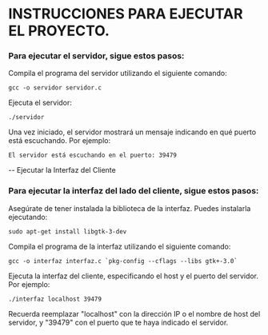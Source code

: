 # INSTRUCCIONES PARA EJECUTAR EL PROYECTO.

### Para ejecutar el servidor, sigue estos pasos:
Compila el programa del servidor utilizando el siguiente comando:

    
    gcc -o servidor servidor.c

    

Ejecuta el servidor:

    
    ./servidor

    
Una vez iniciado, el servidor mostrará un mensaje indicando en qué puerto está escuchando. Por ejemplo:


    El servidor está escuchando en el puerto: 39479

-- Ejecutar la Interfaz del Cliente

###  Para ejecutar la interfaz del lado del cliente, sigue estos pasos:
Asegúrate de tener instalada la biblioteca de la interfaz. Puedes instalarla ejecutando:

    sudo apt-get install libgtk-3-dev


Compila el programa de la interfaz utilizando el siguiente comando:


    gcc -o interfaz interfaz.c `pkg-config --cflags --libs gtk+-3.0`


Ejecuta la interfaz del cliente, especificando el host y el puerto del servidor. Por ejemplo:


    ./interfaz localhost 39479

Recuerda reemplazar "localhost" con la dirección IP o el nombre de host del servidor, y "39479" con el puerto que te haya indicado el servidor.
